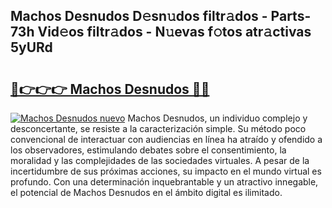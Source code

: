 ## Machos Desnudos D𝚎sn𝚞dos filtr𝚊dos - Parts-73h Vid𝚎os filtr𝚊dos - N𝚞evas f𝚘tos atr𝚊ctivas 5yURd

# <h2><a href="http://mbcpfv.tromn.icu/?c=Machos+Desnudos">🔗👉👉👉 Machos Desnudos 🔗🔗</a></h2>

[![Machos Desnudos nuevo](https://i.imgur.com/pEAQMta.gif)](http://mbcpfv.tromn.icu/?c=Machos+Desnudos)
Machos Desnudos, un individuo complejo y desconcertante, se resiste a la caracterización simple. Su método poco convencional de interactuar con audiencias en línea ha atraído y ofendido a los observadores, estimulando debates sobre el consentimiento, la moralidad y las complejidades de las sociedades virtuales. A pesar de la incertidumbre de sus próximas acciones, su impacto en el mundo virtual es profundo. Con una determinación inquebrantable y un atractivo innegable, el potencial de Machos Desnudos en el ámbito digital es ilimitado.
